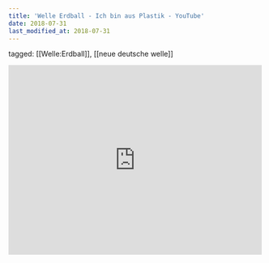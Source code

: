 ```yaml
---
title: 'Welle Erdball - Ich bin aus Plastik - YouTube'
date: 2018-07-31
last_modified_at: 2018-07-31
---
```

tagged: [[Welle:Erdball]], [[neue deutsche welle]]
<iframe allow="accelerometer; autoplay; clipboard-write; encrypted-media; gyroscope; picture-in-picture" allowfullscreen="" frameborder="0" height="375" id="youtube_iframe" src="https://www.youtube.com/embed/MtsIgDJq7iw?feature=oembed&amp;enablejsapi=1&amp;origin=https://safe.txmblr.com&amp;wmode=opaque" width="500"></iframe>